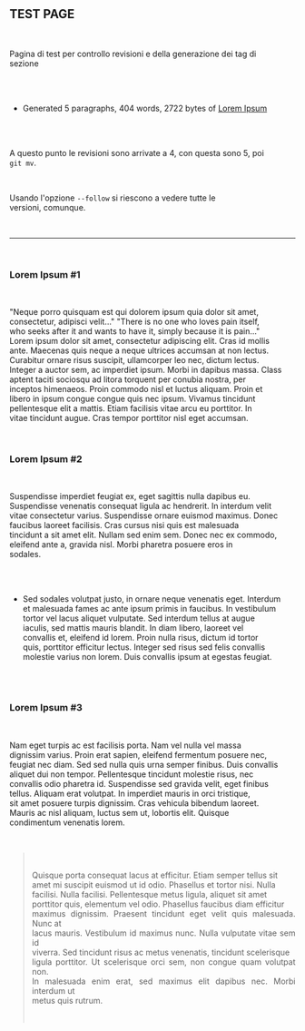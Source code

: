 <div id="firstdiv" created=":-99" style="max-width: 800px; margin: auto; white-space: pre-wrap; text-align: justify;">

## TEST PAGE

Pagina di test per controllo revisioni e della generazione dei tag di sezione

* Generated 5 paragraphs, 404 words, 2722 bytes of [Lorem Ipsum](https://www.lipsum.com/)

A questo punto le revisioni sono arrivate a 4, con questa sono 5, poi `git mv`.

Usando l'opzione `--follow` si riescono a vedere tutte le versioni, comunque.

---

### Lorem Ipsum #1

"Neque porro quisquam est qui dolorem ipsum quia dolor sit amet, consectetur, adipisci velit..."
"There is no one who loves pain itself, who seeks after it and wants to have it, simply because it is pain..."
Lorem ipsum dolor sit amet, consectetur adipiscing elit. Cras id mollis ante. Maecenas quis neque a neque ultrices accumsan at non lectus. Curabitur ornare risus suscipit, ullamcorper leo nec, dictum lectus. Integer a auctor sem, ac imperdiet ipsum. Morbi in dapibus massa. Class aptent taciti sociosqu ad litora torquent per conubia nostra, per inceptos himenaeos. Proin commodo nisl et luctus aliquam. Proin et libero in ipsum congue congue quis nec ipsum. Vivamus tincidunt pellentesque elit a mattis. Etiam facilisis vitae arcu eu porttitor. In vitae tincidunt augue. Cras tempor porttitor nisl eget accumsan.

### Lorem Ipsum #2

Suspendisse imperdiet feugiat ex, eget sagittis nulla dapibus eu. Suspendisse venenatis consequat ligula ac hendrerit. In interdum velit vitae consectetur varius. Suspendisse ornare euismod maximus. Donec faucibus laoreet facilisis. Cras cursus nisi quis est malesuada tincidunt a sit amet elit. Nullam sed enim sem. Donec nec ex commodo, eleifend ante a, gravida nisl. Morbi pharetra posuere eros in sodales.

* Sed sodales volutpat justo, in ornare neque venenatis eget. Interdum et malesuada fames ac ante ipsum primis in faucibus. In vestibulum tortor vel lacus aliquet vulputate. Sed interdum tellus at augue iaculis, sed mattis mauris blandit. In diam libero, laoreet vel convallis et, eleifend id lorem. Proin nulla risus, dictum id tortor quis, porttitor efficitur lectus. Integer sed risus sed felis convallis molestie varius non lorem. Duis convallis ipsum at egestas feugiat.

### Lorem Ipsum #3

Nam eget turpis ac est facilisis porta. Nam vel nulla vel massa dignissim varius. Proin erat sapien, eleifend fermentum posuere nec, feugiat nec diam. Sed sed nulla quis urna semper finibus. Duis convallis aliquet dui non tempor. Pellentesque tincidunt molestie risus, nec convallis odio pharetra id. Suspendisse sed gravida velit, eget finibus tellus. Aliquam erat volutpat. In imperdiet mauris in orci tristique, sit amet posuere turpis dignissim. Cras vehicula bibendum laoreet. Mauris ac nisl aliquam, luctus sem ut, lobortis elit. Quisque condimentum venenatis lorem.

> Quisque porta consequat lacus at efficitur. Etiam semper tellus sit amet mi suscipit euismod ut id odio. Phasellus et tortor nisi. Nulla facilisi. Nulla facilisi. Pellentesque metus ligula, aliquet sit amet porttitor quis, elementum vel odio. Phasellus faucibus diam efficitur maximus dignissim. Praesent tincidunt eget velit quis malesuada. Nunc at lacus mauris. Vestibulum id maximus nunc. Nulla vulputate vitae sem id viverra. Sed tincidunt risus ac metus venenatis, tincidunt scelerisque ligula porttitor. Ut scelerisque orci sem, non congue quam volutpat non. In malesuada enim erat, sed maximus elit dapibus nec. Morbi interdum ut metus quis rutrum.

</div>
